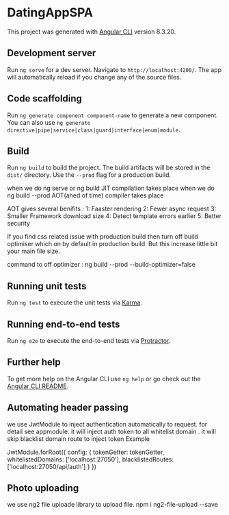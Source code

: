 # DatingAppSPA

This project was generated with [Angular CLI](https://github.com/angular/angular-cli) version 8.3.20.

## Development server

Run `ng serve` for a dev server. Navigate to `http://localhost:4200/`. The app will automatically reload if you change any of the source files.

## Code scaffolding

Run `ng generate component component-name` to generate a new component. You can also use `ng generate directive|pipe|service|class|guard|interface|enum|module`.

## Build

Run `ng build` to build the project. The build artifacts will be stored in the `dist/` directory. Use the `--prod` flag for a production build.

when we do ng serve or ng build JIT compilation takes place
when we do ng build --prod AOT(ahed of time) compiler takes place

AOT gives several benifits :
1: Faaster rendering
2: Fewer async request
3: Smaller Framework download size
4: Detect template errors earlier
5: Better security

If you find css related issue with production build then turn off build optimiser 
which on by default in production build. But this increase little bit your main file size.

command to off optimizer : ng build --prod --build-optimizer=false


## Running unit tests

Run `ng test` to execute the unit tests via [Karma](https://karma-runner.github.io).

## Running end-to-end tests

Run `ng e2e` to execute the end-to-end tests via [Protractor](http://www.protractortest.org/).

## Further help

To get more help on the Angular CLI use `ng help` or go check out the [Angular CLI README](https://github.com/angular/angular-cli/blob/master/README.md).


## Automating header passing

we use JwtModule to inject authentication automatically to request. for detail see appmodule. 
it will inject auth token to all whitelist domain . it will skip blacklist domain route to inject token
Example 

 JwtModule.forRoot({
         config: {
            tokenGetter: tokenGetter,
            whitelistedDomains: ['localhost:27050'],
            blacklistedRoutes: ['localhost:27050/api/auth']
         }
      })


## Photo uploading

we use ng2 file uploade library to upload file.
npm i ng2-file-upload --save